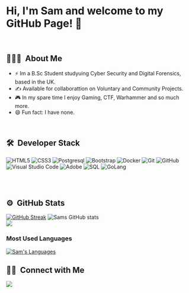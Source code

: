 # Hi, I'm Sam and welcome to my GitHub Page! 👋
<br/>

## 👨🏻‍💻 &nbsp;About Me&nbsp;
- ⚡ Im a B.Sc Student studyuing Cyber Security and Digital Forensics, based in the UK.
- ✍️ Available for collaborattion on Voluntary and Community Projects.
- 🎮 In my spare time I enjoy Gaming, CTF, Warhammer and so much more.
- 😄 Fun fact: I have none.
<br/>

## 🛠 &nbsp;Developer Stack&nbsp;&nbsp;
![HTML5](https://img.shields.io/badge/-HTML5-333333?style=flat&logo=HTML5)
![CSS3](https://img.shields.io/badge/-CSS3-333333?style=flat&logo=CSS3&logoColor=1572B6)
![Postgresql](https://img.shields.io/badge/-PostgreSQL-333333?style=flat&logo=postgresql&logoColor=FFFFFF)
![Bootstrap](https://img.shields.io/badge/-Bootstrap-333333?style=flat&logo=bootstrap)
![Docker](https://img.shields.io/badge/-Docker-333333?style=flat&logo=docker)
![Git](https://img.shields.io/badge/-Git-333333?style=flat&logo=git)
![GitHub](https://img.shields.io/badge/-GitHub-333333?style=flat&logo=github)
![Visual Studio Code](https://img.shields.io/badge/-VS%20Code-05122A?style=flat&logo=visual-studio-code&logoColor=007ACC)
![Adobe](https://img.shields.io/badge/-Adobe-333333?style=flat&logo=adobe)
![SQL](https://img.shields.io/badge/-SQL-333333?style=flat&logo=sql)
![GoLang](https://img.shields.io/badge/-GoLang-333333?style=flat&logo=GoLang)

<!--
![Enzyme](https://img.shields.io/badge/-Enzyme-333333?style=flat&logo=enzyme)
![Rest](https://img.shields.io/badge/-REST-333333?style=flat&logo=rest)
![Restful](https://img.shields.io/badge/-RESTful-333333?style=flat&logo=restful)
![API](https://img.shields.io/badge/-API-333333?style=flat&logo=api)
![API](https://img.shields.io/badge/-API-333333?style=flat&logo=rest-api)
-->

<br/><br/>

## ⚙️ &nbsp;GitHub Stats&nbsp;&nbsp;
[![GitHub Streak](https://github-readme-streak-stats.herokuapp.com/?user=SamTruss&theme=nightowl)](https://git.io/streak-tats)
![Sams GitHub stats](https://github-readme-stats.vercel.app/api?username=SamTruss&theme=nightowl&show_icons=true)
<br/>
<a href="https://github.com/Meghna-DAS/github-profile-views-counter">
  <img src="https://komarev.com/ghpvc/?username=SamTruss">
</a>

### Most Used Languages&nbsp;&nbsp;
<a href="https://github.com/SamTruss/github-readme-stats"><img alt="Sam's Languages" src="https://github-readme-stats.vercel.app/api/top-langs/?username=SamTruss&langs_count=8&count_private=true&layout=compact&theme=react&hide_border=true&bg_color=0D1117" /></a>

## 🤝🏻 &nbsp;Connect with Me&nbsp;&nbsp;
<a target="_blank" title="https://www.linkedin.com/in/Samuel-Truss" href="https://www.linkedin.com/in/Samuel-Truss"><img src="https://img.shields.io/badge/-Samuel&nbsp;Truss-0077B5?style=flat&logo=Linkedin&logoColor=white"/></a>
